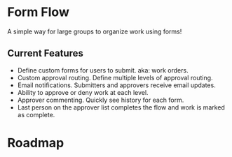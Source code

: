 # Form Flow

A simple way for large groups to organize work using forms!

## Current Features

* Define custom forms for users to submit. aka: work orders.
* Custom approval routing. Define multiple levels of approval routing.
* Email notifications. Submitters and approvers receive email updates.
* Ability to approve or deny work at each level.
* Approver commenting. Quickly see history for each form.
* Last person on the approver list completes the flow and work is marked as complete.

# Roadmap

